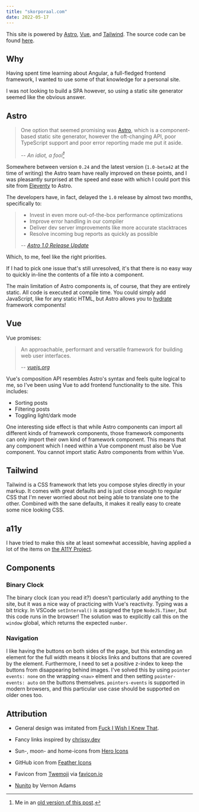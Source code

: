 ```yaml
---
title: "skorporaal.com"
date: 2022-05-17
---
```


This site is powered by [Astro](https://astro.build/), [Vue](https://vuejs.org/), and [Tailwind](https://tailwindcss.com/). The source code can be found [here](https://github.com/Hellrespawn/skorporaal.astro).

## Why

Having spent time learning about Angular, a full-fledged frontend framework, I wanted to use some of that knowledge for a personal site.

I was not looking to build a SPA however, so using a static site generator seemed like the obvious answer.

## Astro

> One option that seemed promising was [Astro](https://astro.build/), which is a component-based static site generator, however the oft-changing API, poor TypeScript support and poor error reporting made me put it aside.
>
> -- <cite>An idiot, a fool[^1]</cite>

[^1]: Me in an [old version of this post](https://github.com/Hellrespawn/skorporaal.11ty/blob/main/src/11ty/content/portfolio/skorporaal.com.md).

Somewhere between version `0.24` and the latest version (`1.0-beta42` at the time of writing) the Astro team have really improved on these points, and I was pleasantly surprised at the speed and ease with which I could port this site from [Eleventy](https://www.11ty.dev/) to Astro.

The developers have, in fact, delayed the `1.0` release by almost two months, specifically to:

> - Invest in even more out-of-the-box performance optimizations
> - Improve error handling in our compiler
> - Deliver dev server improvements like more accurate stacktraces
> - Resolve incoming bug reports as quickly as possible
>
> -- <cite>[Astro 1.0 Release Update](https://astro.build/blog/astro-1-release-update/)</cite>

Which, to me, feel like the right priorities.

If I had to pick one issue that's still unresolved, it's that there is no easy way to quickly in-line the contents of a file into a component.

The main limitation of Astro components is, of course, that they are entirely static. All code is executed at compile time. You could simply add JavaScript, like for any static HTML, but Astro allows you to [hydrate](https://docs.astro.build/en/core-concepts/partial-hydration/) framework components!

## Vue

Vue promises:

> An approachable, performant and versatile framework for building web user interfaces.
>
> -- <cite>[vuejs.org](https://vuejs.org/)</cite>

Vue's composition API resembles Astro's syntax and feels quite logical to me, so I've been using Vue to add frontend functionality to the site. This includes:

- Sorting posts
- Filtering posts
- Toggling light/dark mode

One interesting side effect is that while Astro components can import all different kinds of framework components, those framework components can only import their own kind of framework component. This means that any component which I need within a Vue component must also be Vue component. You cannot import static Astro components from within Vue.

## Tailwind

Tailwind is a CSS framework that lets you compose styles directly in your markup. It comes with great defaults and is just close enough to regular CSS that I'm never worried about not being able to translate one to the other. Combined with the sane defaults, it makes it really easy to create some nice looking CSS.

## a11y

I have tried to make this site at least somewhat accessible, having applied a lot of the items on [the A11Y Project](https://www.a11yproject.com/checklist/).

## Components

### Binary Clock

The binary clock (can you read it?) doesn't particularly add anything to the site, but it was a nice way of practicing with Vue's reactivity. Typing was a bit tricky. In VSCode `setInterval()` is assigned the type `NodeJS.Timer`, but this code runs in the browser! The solution was to explicitly call this on the `window` global, which returns the expected `number`.

### Navigation

I like having the buttons on both sides of the page, but this extending an element for the full width means it blocks links and buttons that are covered by the element. Furthermore, I need to set a positive z-index to keep the buttons from disappearing behind images. I've solved this by using `pointer events: none` on the wrapping `<nav>` elment and then setting `pointer-events: auto` on the buttons themselves. `pointers-events` is supported in modern browsers, and this particular use case should be supported on older ones too.

## Attribution

- General design was imitated from [Fuck I Wish I Knew That](https://fuckiwishiknewth.at/).

- Fancy links inspired by [chrissy.dev](https://www.chrissy.dev/)

- Sun-, moon- and home-icons from [Hero Icons](https://heroicons.com/)

- GitHub icon from [Feather Icons](https://feathericons.com/)

- Favicon from [Twemoji](https://twemoji.twitter.com/) via [favicon.io](https://favicon.io)

- [Nunito](https://github.com/googlefonts/nunito) by Vernon Adams
